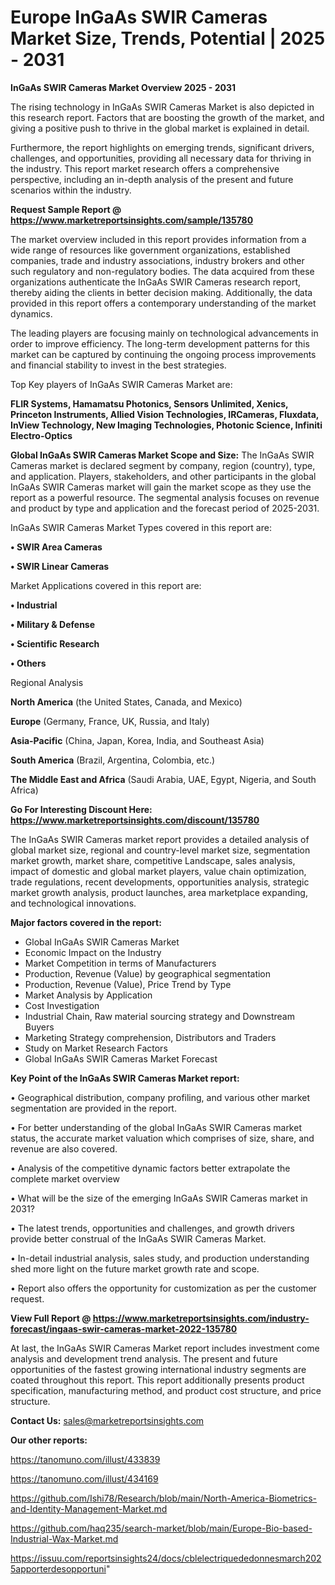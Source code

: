 # Europe InGaAs SWIR Cameras Market Size, Trends, Potential | 2025 - 2031

<Strong> InGaAs SWIR Cameras Market Overview 2025 - 2031</strong>

The rising technology in InGaAs SWIR Cameras Market is also depicted in this research report. Factors that are boosting the growth of the market, and giving a positive push to thrive in the global market is explained in detail.

Furthermore, the report highlights on emerging trends, significant drivers, challenges, and opportunities, providing all necessary data for thriving in the industry. This report market research offers a comprehensive perspective, including an in-depth analysis of the present and future scenarios within the industry.

<strong>Request Sample Report @ <a href=https://www.marketreportsinsights.com/sample/135780>https://www.marketreportsinsights.com/sample/135780</a></strong>

The market overview included in this report provides information from a wide range of resources like government organizations, established companies, trade and industry associations, industry brokers and other such regulatory and non-regulatory bodies. The data acquired from these organizations authenticate the InGaAs SWIR Cameras research report, thereby aiding the clients in better decision making. Additionally, the data provided in this report offers a contemporary understanding of the market dynamics.

The leading players are focusing mainly on technological advancements in order to improve efficiency. The long-term development patterns for this market can be captured by continuing the ongoing process improvements and financial stability to invest in the best strategies.

Top Key players of InGaAs SWIR Cameras Market are:

<strong>FLIR Systems, Hamamatsu Photonics, Sensors Unlimited, Xenics, Princeton Instruments, Allied Vision Technologies, IRCameras, Fluxdata, InView Technology, New Imaging Technologies, Photonic Science, Infiniti Electro-Optics</strong>

<strong><b>Global InGaAs SWIR Cameras Market Scope and Size:</b></strong>
The InGaAs SWIR Cameras market is declared segment by company, region (country), type, and application. Players, stakeholders, and other participants in the global InGaAs SWIR Cameras market will gain the market scope as they use the report as a powerful resource. The segmental analysis focuses on revenue and product by type and application and the forecast period of 2025-2031.

InGaAs SWIR Cameras Market Types covered in this report are:

<strong>• SWIR Area Cameras

• SWIR Linear Cameras</strong>

Market Applications covered in this report are:

<strong>• Industrial

• Military & Defense

• Scientific Research

• Others</strong> 

Regional Analysis

<strong>North America</strong> (the United States, Canada, and Mexico)

<strong>Europe</strong> (Germany, France, UK, Russia, and Italy)

<strong>Asia-Pacific</strong> (China, Japan, Korea, India, and Southeast Asia)

<strong>South America</strong> (Brazil, Argentina, Colombia, etc.)

<strong>The Middle East and Africa</strong> (Saudi Arabia, UAE, Egypt, Nigeria, and South Africa)

<strong>Go For Interesting Discount Here: <a href=https://www.marketreportsinsights.com/discount/135780>https://www.marketreportsinsights.com/discount/135780</a></strong>

The InGaAs SWIR Cameras market report provides a detailed analysis of global market size, regional and country-level market size, segmentation market growth, market share, competitive Landscape, sales analysis, impact of domestic and global market players, value chain optimization, trade regulations, recent developments, opportunities analysis, strategic market growth analysis, product launches, area marketplace expanding, and technological innovations.

<strong><b>Major factors covered in the report:</b></strong>
<ul>
  <li>Global InGaAs SWIR Cameras Market </li>
  <li>Economic Impact on the Industry</li>
  <li>Market Competition in terms of Manufacturers</li>
  <li>Production, Revenue (Value) by geographical segmentation</li>
  <li>Production, Revenue (Value), Price Trend by Type</li>
  <li>Market Analysis by Application</li>
  <li>Cost Investigation</li>
  <li>Industrial Chain, Raw material sourcing strategy and Downstream Buyers</li>
  <li>Marketing Strategy comprehension, Distributors and Traders</li>
  <li>Study on Market Research Factors</li>
  <li>Global InGaAs SWIR Cameras Market Forecast</li>
</ul>

<strong><b>Key Point of the InGaAs SWIR Cameras Market report:</b></strong>

• Geographical distribution, company profiling, and various other market segmentation are provided in the report.

• For better understanding of the global InGaAs SWIR Cameras market status, the accurate market valuation which comprises of size, share, and revenue are also covered.

• Analysis of the competitive dynamic factors better extrapolate the complete market overview

• What will be the size of the emerging InGaAs SWIR Cameras market in 2031?

• The latest trends, opportunities and challenges, and growth drivers provide better construal of the InGaAs SWIR Cameras Market.

• In-detail industrial analysis, sales study, and production understanding shed more light on the future market growth rate and scope.

• Report also offers the opportunity for customization as per the customer request.

<strong><b>View Full Report @ <a href=https://www.marketreportsinsights.com/industry-forecast/ingaas-swir-cameras-market-2022-135780>https://www.marketreportsinsights.com/industry-forecast/ingaas-swir-cameras-market-2022-135780</a></b></strong>


At last, the InGaAs SWIR Cameras Market report includes investment come analysis and development trend analysis. The present and future opportunities of the fastest growing international industry segments are coated throughout this report. This report additionally presents product specification, manufacturing method, and product cost structure, and price structure.

<strong>Contact Us:</strong>
sales@marketreportsinsights.com

<strong>Our other reports:</strong>

<a href=https://tanomuno.com/illust/433839>https://tanomuno.com/illust/433839</a>

<a href=https://tanomuno.com/illust/434169>https://tanomuno.com/illust/434169</a>

<a href=https://github.com/Ishi78/Research/blob/main/North-America-Biometrics-and-Identity-Management-Market.md>https://github.com/Ishi78/Research/blob/main/North-America-Biometrics-and-Identity-Management-Market.md</a>

<a href=https://github.com/haq235/search-market/blob/main/Europe-Bio-based-Industrial-Wax-Market.md>https://github.com/haq235/search-market/blob/main/Europe-Bio-based-Industrial-Wax-Market.md</a>

<a href=https://issuu.com/reportsinsights24/docs/cblelectriquededonnesmarch2025apporterdesopportuni>https://issuu.com/reportsinsights24/docs/cblelectriquededonnesmarch2025apporterdesopportuni</a>"
